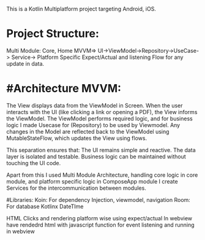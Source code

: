 This is a Kotlin Multiplatform project targeting Android, iOS.

Project Structure:
=================
Multi Module: Core, Home
MVVM=> UI->ViewModel->Repository->UseCase-> Service-> Platform Specific Expect/Actual
and listening Flow for any update in data.

#Architecture MVVM:
===================
The View displays data from the ViewModel in Screen.
When the user interacts with the UI (like clicking a link or opening a PDF), the View informs the ViewModel.
The ViewModel performs required logic, and for business logic I made  Usecase for (Repository) to be used by Viewmodel.
Any changes in the Model are reflected back to the ViewModel using MutableStateFlow, which updates the View using flows.

This separation ensures that:
The UI remains simple and reactive.
The data layer is isolated and testable.
Business logic can be maintained without touching the UI code.

Apart from this I used Multi Module Architecture, handling core logic in core module, and platform specific logic in ComposeApp module
I create Services for the intercommunication between modules.

#Libraries:
Koin: For dependency Injection, viewmodel, navigation
Room: For database
Kotlinx DateTIme


HTML Clicks and rendering platform wise using expect/actual
In webview have rendedrd html with javascript function for event listening and running in webview
